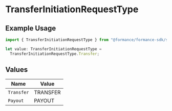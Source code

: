 # TransferInitiationRequestType

## Example Usage

```typescript
import { TransferInitiationRequestType } from "@formance/formance-sdk/sdk/models/shared";

let value: TransferInitiationRequestType =
  TransferInitiationRequestType.Transfer;
```

## Values

| Name       | Value      |
| ---------- | ---------- |
| `Transfer` | TRANSFER   |
| `Payout`   | PAYOUT     |
